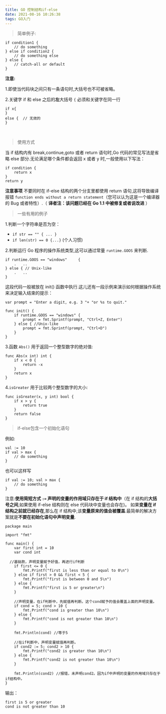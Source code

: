 ```yaml
---
title: GO 控制结构if-else
date: 2021-08-16 10:26:38
tags: GO入门
---
```

> 简单例子:

```
if condition1 {
	// do something	
} else if condition2 {
	// do something else	
} else {
	// catch-all or default
}
```

**注意:**

1.即使当代码块之间只有一条语句时,大括号也不可被省略。

2.关键字 if 和 else 之后的**左**大括号 `{` 必须和关键字在同一行

```
if x{
}
else {	// 无效的
}
```
&nbsp;
> 使用方式

当 if 结构内有 break,continue,goto 或者 return 语句时,Go 代码的常见写法是省略 else 部分.无论满足哪个条件都会返回 x 或者 y 时,一般使用以下写法：
```
if condition {
	return x
}
return y
```

**注意事项** 不要同时在 if-else 结构的两个分支里都使用 return 语句,这将导致编译报错 `function ends without a return statement`（您可以认为这是一个编译器的 Bug 或者特性）.（ **译者注：该问题已经在 Go 1.1 中被修复或者说改进** ）

>一些有用的例子

1.判断一个字符串是否为空：
- `if str == "" { ... }`
- `if len(str) == 0 {...}` (个人习惯)

2.判断运行 Go 程序的操作系统类型,这可以通过常量 `runtime.GOOS` 来判断.
```
if runtime.GOOS == "windows"	 {
    .	..
} else { // Unix-like
    .	..
}
```

这段代码一般被放在 init() 函数中执行.这儿还有一段示例来演示如何根据操作系统来决定输入结束的提示：

```
var prompt = "Enter a digit, e.g. 3 "+ "or %s to quit."

func init() {
    if runtime.GOOS == "windows" {
        prompt = fmt.Sprintf(prompt, "Ctrl+Z, Enter")		
    } else { //Unix-like
        prompt = fmt.Sprintf(prompt, "Ctrl+D")
    }
}
```

3.函数 `Abs()` 用于返回一个整型数字的绝对值:

```
func Abs(x int) int {
    if x < 0 {
        return -x
    }
    return x	
}
```

4.`isGreater` 用于比较两个整型数字的大小:

```
func isGreater(x, y int) bool {
    if x > y {
        return true	
    }
    return false
}
```

> if-else包含一个初始化语句

例如:

```
val := 10
if val > max {
	// do something
}
```

也可以这样写

```
if val := 10; val > max {
	// do something
}
```

注意:**使用简短方式 `:=` 声明的变量的作用域只存在于 if 结构中**（在 if 结构的**大括号之间**,如果使用 if-else 结构则在 else 代码块中变量也会存在)。 如果**变量在 if 结构之前就已经存在**,那么在 if 结构中,该**变量原来的值会被覆盖**.最简单的解决方案就是**不要在初始化语句中声明变量**.

```
package main

import "fmt"

func main() {
	var first int = 10
	var cond int

  //基础款，声明变量赋予好值，再进行if判断
	if first <= 0 {
		fmt.Printf("first is less than or equal to 0\n")
	} else if first > 0 && first < 5 {
		fmt.Printf("first is between 0 and 5\n")
	} else {
		fmt.Printf("first is 5 or greater\n")
	}
	
	//声明变量，在if判断中，先赋值再判断。这个cond赋予的值会覆盖上面的声明变量。
	if cond = 5; cond > 10 {
		fmt.Printf("cond is greater than 10\n")
	} else {
		fmt.Printf("cond is not greater than 10\n")
	}
	
	fmt.Println(cond) //等于5
	
	//在if判断中，声明变量赋值再判断。
	if cond2 := 5; cond2 > 10 {
		fmt.Printf("cond2 is greater than 10\n")
	} else {
		fmt.Printf("cond2 is not greater than 10\n")
	}
	
	fmt.Println(cond2) //报错，未声明cond2。因为if中声明的变量的作用域只存在于if结构中。
}
```

输出：

```
first is 5 or greater
cond is not greater than 10
```

